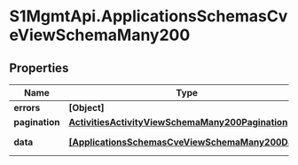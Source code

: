 # S1MgmtApi.ApplicationsSchemasCveViewSchemaMany200

## Properties
Name | Type | Description | Notes
------------ | ------------- | ------------- | -------------
**errors** | **[Object]** | Errors | [optional] 
**pagination** | [**ActivitiesActivityViewSchemaMany200Pagination**](ActivitiesActivityViewSchemaMany200Pagination.md) |  | 
**data** | [**[ApplicationsSchemasCveViewSchemaMany200Data]**](ApplicationsSchemasCveViewSchemaMany200Data.md) | Response data | [optional] 


